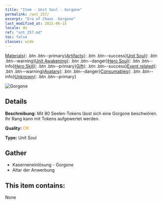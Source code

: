 ```yaml
---
title: "Item - Unit Soul - Gorgone"
permalink: /unt_257/
excerpt: "Era of Chaos  Gorgone"
last_modified_at: 2021-06-15
locale: de
ref: "unt_257.md"
toc: false
classes: wide
---
```

 [Materials](/ItemsDE/){: .btn .btn--primary}[Artifacts](/ItemsDE/Artifacts/){: .btn .btn--success}[Unit Soul](/ItemsDE/UnitSoul/){: .btn .btn--warning}[Unit Awakening](/ItemsDE/UnitAwakening/){: .btn .btn--danger}[Hero Soul](/ItemsDE/HeroSoul/){: .btn .btn--info}[Hero Skill](/ItemsDE/HeroSkill/){: .btn .btn--primary}[Gift](/ItemsDE/Gift/){: .btn .btn--success}[Event related](/ItemsDE/Events/){: .btn .btn--warning}[Avatars](/ItemsDE/Avatars/){: .btn .btn--danger}[Consumables](/ItemsDE/Consumables/){: .btn .btn--info}[Unknown](/ItemsDE/Unknown/){: .btn .btn--primary}

 ![Gorgone](/images/u/ti_manniu.jpg)

## Details
 **Beschreibung:** Mit 80 Seelen-Tokens lässt sich eine Gorgone beschwören. Ihr Rang kann mit Tokens aufgewertet werden.

 **Quality:** <span style="color: #FF8C00">OK</span>

 **Type:** Unit Soul

## Gather

*    Kaserneneinlösung - Gorgone 
*    Altar der Anwerbung 

## This item contains:

  None

